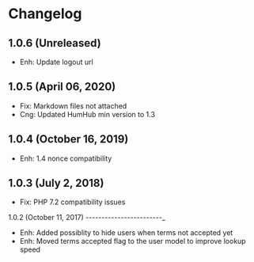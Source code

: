 Changelog
=========

1.0.6  (Unreleased)
---------------------
- Enh: Update logout url

1.0.5  (April 06, 2020)
---------------------
- Fix: Markdown files not attached
- Cng: Updated HumHub min version to 1.3

1.0.4  (October 16, 2019)
---------------------
- Enh: 1.4 nonce compatibility

1.0.3  (July 2, 2018)
---------------------
- Fix: PHP 7.2 compatibility issues


1.0.2  (October 11, 2017)
------------------------_
- Enh: Added possiblity to hide users when terms not accepted yet
- Enh: Moved terms accepted flag to the user model to improve lookup speed 
